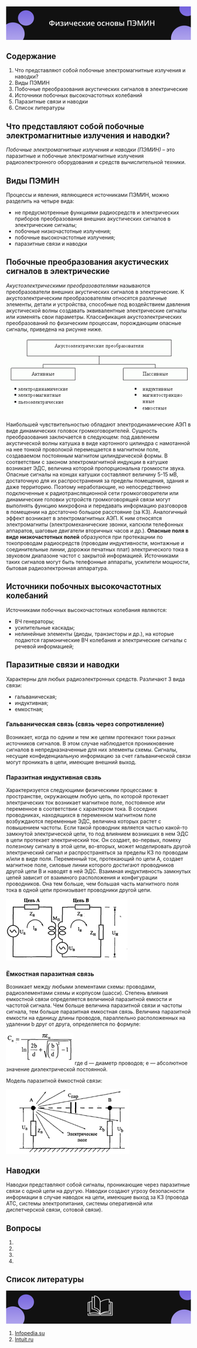 ![1](https://github.com/begottten/The-physical-basis-of-side-electromagnetic-radiation-and-guidance./blob/main/images/1.png?raw=true)
## Содержание
1. Что представляют собой побочные электромагнитные излучения и наводки?
2. Виды ПЭМИН
3. Побочные преобразования акустических сигналов в электрические
4. Источники побочных высокочастотных колебаний
5. Паразитные связи и наводки
6. Список литературы
## Что представляют собой побочные электромагнитные излучения и наводки?
*Побочные электромагнитные излучения и наводки (ПЭМИН)* – это паразитные и побочные электромагнитные излучения радиоэлектронного оборудования и средств вычислительной техники. 
## Виды ПЭМИН
Процессы и явления, являющиеся источниками ПЭМИН, можно разделить на четыре вида:
- не предусмотренные функциями радиосредств и электрических приборов преобразования внешних акустических сигналов в электрические сигналы;
- побочные низкочастотные излучения;
- побочные высокочастотные излучения;
- паразитные связи и наводки
## Побочные преобразования акустических сигналов в электрические
*Акустоэлектрическими преобразователями* называются преобразователи внешних акустических сигналов в электрические. К акустоэлектрическим преобразователям относятся различные элементы, детали и устройства, способные под воздействием давления акустической волны создавать эквивалентные электрические сигналы или изменять свои параметры.
Классификация акустоэлектрических преобразований по физическим процессам, порождающим опасные сигналы, приведена на рисунке ниже.
![2](https://github.com/begottten/The-physical-basis-of-side-electromagnetic-radiation-and-guidance./blob/main/images/3.png?raw=true)

Наибольшей чувствительностью обладают электродинамические АЭП в виде динамических головок громкоговорителей. Сущность преобразования заключается в следующем: под давлением акустической волны катушка в виде картонного цилиндра с намотанной на нее тонкой проволокой перемещается в магнитном поле, создаваемом постоянным магнитом цилиндрической формы. В соответствии с законом электромагнитной индукции в катушке возникает ЭДС, величина которой пропорциональна громкости звука. Опасные сигналы на концах катушки составляют величину 5-15 мВ, достаточную для их распространения за пределы помещения, здания и даже территорию. Поэтому неработающие, но непосредственно подключенные к радиотрансляционной сети громкоговорители или динамические головки устройств громкоговорящей связи могут выполнять функцию микрофона и передавать информацию разговоров в помещении на достаточно большое расстояние (за КЗ).
Аналогичный эффект возникает в электромагнитных АЭП. К ним относятся электромагниты (электромеханические звонки, капсюли телефонных аппаратов, шаговые двигатели вторичных часов и др.).
**Опасные поля в виде низкочастотных полей** образуются при протекацнии по токопроводам радиосредств (проводам индуктивности, монтажные и соединительные линии, дорожки печатных плат) электрического тока в звуковом диапазоне частот с закрытой информацией. Источниками таких сигналов могут быть телефонные аппараты, усилители мощности, бытовая радиоэлектронная аппаратура.
## Источники побочных высокочастотных колебаний
Источниками побочных высокочастотных колебания являются:
- ВЧ генераторы;
- усилительные каскады;
- нелинейные элементы (диоды, транзисторы и др.), на которые подаются гармонические ВЧ колебания и электрические сигналы с речевой информацией;
## Паразитные связи и наводки
Характерны для любых радиоэлектронных средств. Различают 3 вида связи:
- гальваническая;  
- индуктивная;
- емкостная;
### Гальваническая связь (связь через сопротивление)
Возникает, когда по одним и тем же цепям протекают токи разных источников сигналов. В этом случае наблюдается проникновение сигналов в непредназначенные для них элементы схемы. Сигналы, несущие конфиденциальную информацию за счет гальванической связи могут проникать в цепи, имеющие внешний выход.
### Паразитная индуктивная свзяь
Характеризуется следующими физическими процессами: в пространстве, окружающем любую цепь, по которой протекает электрических ток возникает магнитное поле, постоянное или переменное в соответствии с характером тока. В соседних проводниках, находящихся в переменном магнитном поле возбуждаются переменные ЭДС, величина которых растет с повышением частоты. Если такой проводник является частью какой-то замкнутой электрической цепи, то под влиянием возникших в нем ЭДС в цепи протекает электрический ток. Он создает, во-первых, помеху полезному сигналу в этой цепи, во-вторых, может моделировать другой электрический сигнал и распространяться за пределы КЗ по проводам и/или в виде поля.
Переменный ток, протекающий по цепи А, создает магнитное поле, силовые линии которого достигают проводников другой цепи В и наводят в ней ЭДС.
Взаимная индуктивность замкнутых цепей зависит от взаимного расположения и конфигурации проводников. Она тем больше, чем большая часть магнитного поля тока в одной цепи пронизывает проводники другой цепи.

![3](https://github.com/begottten/The-physical-basis-of-side-electromagnetic-radiation-and-guidance./blob/main/images/5.png?raw=true)

### Ёмкостная паразитная связь
Возникает между любыми элементами схемы: проводами, радиоэлементами схемы и корпусом (шасси). Степень влияния емкостной связи определяется величиной паразитной емкости и частотой сигнала. Чем больше величина паразитной связи и частоты сигнала, тем больше паразитная емкостная связь. Величина паразитной емкости на единицу длины проводов, параллельно расположенных на удалении b друг от друга, определяется по формуле:

![4](https://github.com/begottten/The-physical-basis-of-side-electromagnetic-radiation-and-guidance./blob/main/images/6.png?raw=true)
где d — диаметр проводов; е — абсолютное значение диэлектрической постоянной.

Модель паразитной ёмкостной связи:

![5](https://github.com/begottten/The-physical-basis-of-side-electromagnetic-radiation-and-guidance./blob/main/images/4.png?raw=true)
## Наводки
Наводки представляют собой сигналы, проникающие через паразитные связи с одной цепи на другую. Наводки создают угрозу безопасности информации в случае наводок на цепи, имеющие выход за КЗ (провода АТС, системы электропитания, системы оперативной или диспетчерской связи, сотовой связи).
## Вопросы
1.
2.
3.
4.
## Список литературы
![6](https://github.com/begottten/The-physical-basis-of-side-electromagnetic-radiation-and-guidance./blob/main/images/2.png?raw=true)
1. [Infopedia.su](https://infopedia.su/13xe88e.html)
2. [Intuit.ru](https://intuit.ru/studies/courses/2291/591/lecture/12702?page=1)

